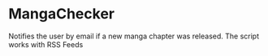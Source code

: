 # MangaChecker
Notifies the user by email if a new manga chapter was released. The script works with RSS Feeds
